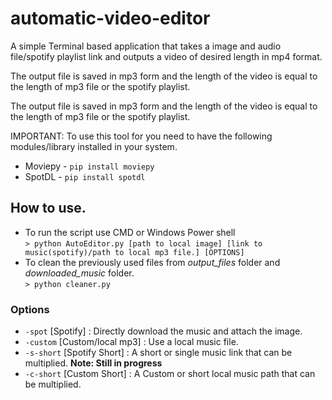 # automatic-video-editor
A simple Terminal based application that takes a image and audio file/spotify playlist link and outputs a video of desired length in mp4 format.

The output file is saved in mp3 form and the length of the video is equal to the length of mp3 file or the spotify playlist.

The output file is saved in mp3 form and the length of the video is equal to the length of mp3 file
or the spotify playlist.

IMPORTANT:
To use this tool for you need to have the following modules/library installed in your system.
- Moviepy - `pip install moviepy`
- SpotDL  - `pip install spotdl`

## How to use.
- To run the script use CMD or Windows Power shell
<br>`> python AutoEditor.py [path to local image] [link to music(spotify)/path to local mp3 file.] [OPTIONS]`</br>
- To clean the previously used files from *output_files* folder and *downloaded_music* folder.
<br>`> python cleaner.py`</br>

### Options
- `-spot`   [Spotify]           : Directly download the music and attach the image.
- `-custom` [Custom/local mp3]  : Use a local music file.
- `-s-short` [Spotify Short]     : A short or single music link that can be multiplied. **Note: Still in progress**
- `-c-short` [Custom Short]      : A Custom or short local music path that can be multiplied.

